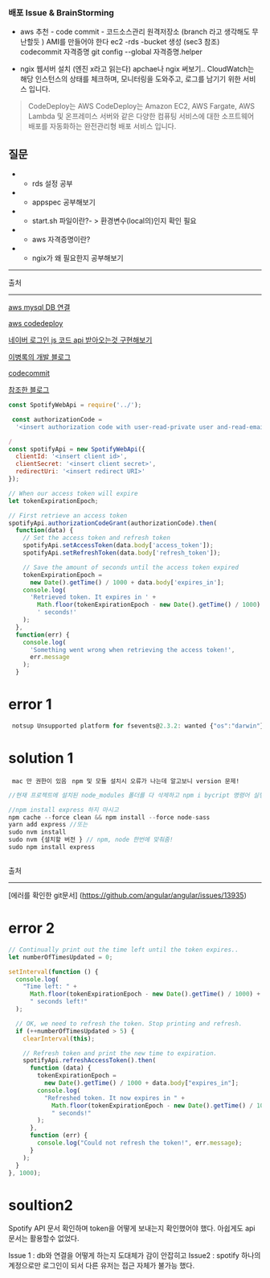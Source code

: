 ### 배포 Issue & BrainStorming

- aws 추천 - code commit - 코드소스관리 원격저장소 (branch 라고 생각해도 무난할듯 )
  AMI를 만들어야 한다
  ec2 -rds -bucket 생성 (sec3 참조)
  codecommit 자격증명
  git config --global 자격증명.helper

- ngix 웹서버 설치
  (엔진 x라고 읽는다)
  apchae나 ngix 써보기..
  CloudWatch는 해당 인스턴스의 상태를 체크하며, 모니터링을 도와주고, 로그를 남기기 위한 서비스 입니다.

> CodeDeploy는 AWS CodeDeploy는 Amazon EC2, AWS Fargate, AWS Lambda 및 온프레미스 서버와 같은 다양한 컴퓨팅 서비스에 대한 소프트웨어 배포를 자동화하는 완전관리형 배포 서비스 입니다.

## 질문

- - rds 설정 공부
- - appspec 공부해보기
- - start.sh 파일이란?- > 환경변수(local의)인지 확인 필요
- - aws 자격증명이란?
- - ngix가 왜 필요한지 공부해보기

---

출처

---

[aws mysql DB 연결](https://aws.amazon.com/ko/getting-started/hands-on/create-mysql-db/)

[aws codedeploy](https://docs.aws.amazon.com/ko_kr/codedeploy/latest/userguide/reference-appspec-file.html)

[ 네이버 로그인 js 코드 api 받아오는것 구현해보기](https://developers.naver.com/docs/login/api/api.md)

[이병록의 개발 블로그](https://roka88.dev/97)

[codecommit](https://docs.aws.amazon.com/ko_kr/codecommit/latest/userguide/welcome.html)

[참조한 블로그](https://roka88.dev/97)

```jsx
const SpotifyWebApi = require('../');

 const authorizationCode =
  '<insert authorization code with user-read-private user and-read-email scopes>';

/
const spotifyApi = new SpotifyWebApi({
  clientId: '<insert client id>',
  clientSecret: '<insert client secret>',
  redirectUri: '<insert redirect URI>'
});

// When our access token will expire
let tokenExpirationEpoch;

// First retrieve an access token
spotifyApi.authorizationCodeGrant(authorizationCode).then(
  function(data) {
    // Set the access token and refresh token
    spotifyApi.setAccessToken(data.body['access_token']);
    spotifyApi.setRefreshToken(data.body['refresh_token']);

    // Save the amount of seconds until the access token expired
    tokenExpirationEpoch =
      new Date().getTime() / 1000 + data.body['expires_in'];
    console.log(
      'Retrieved token. It expires in ' +
        Math.floor(tokenExpirationEpoch - new Date().getTime() / 1000) +
        ' seconds!'
    );
  },
  function(err) {
    console.log(
      'Something went wrong when retrieving the access token!',
      err.message
    );
  }
```

# error 1

```jsx
 notsup Unsupported platform for fsevents@2.3.2: wanted {"os":"darwin"} (current: {"os":"linux","arch":"x64"})
```

# solution 1

` mac 만 권한이 있음`
` npm 및 모듈 설치시 오류가 나는데 알고보니 version 문제!`

```jsx
//현재 프로젝트에 설치된 node_modules 폴더를 다 삭제하고 npm i bycript 명령어 실행하신 다음에 다시 npm i로 노드 패키지들 설치해 보시겠어요? :)

//npm install express 하지 마시고
npm cache --force clean && npm install --force node-sass
yarn add express //또는
sudo nvm install
sudo nvm {설치할 버전 } // npm, node 한번에 맞춰줌!
sudo npm install express



```

출처

---

[에러를 확인한 git문서] (https://github.com/angular/angular/issues/13935)

# error 2

```jsx
// Continually print out the time left until the token expires..
let numberOfTimesUpdated = 0;

setInterval(function () {
  console.log(
    "Time left: " +
      Math.floor(tokenExpirationEpoch - new Date().getTime() / 1000) +
      " seconds left!"
  );

  // OK, we need to refresh the token. Stop printing and refresh.
  if (++numberOfTimesUpdated > 5) {
    clearInterval(this);

    // Refresh token and print the new time to expiration.
    spotifyApi.refreshAccessToken().then(
      function (data) {
        tokenExpirationEpoch =
          new Date().getTime() / 1000 + data.body["expires_in"];
        console.log(
          "Refreshed token. It now expires in " +
            Math.floor(tokenExpirationEpoch - new Date().getTime() / 1000) +
            " seconds!"
        );
      },
      function (err) {
        console.log("Could not refresh the token!", err.message);
      }
    );
  }
}, 1000);
```

# soultion2

Spotify API 문서 확인하며 token을 어떻게 보내는지 확인했어야 했다.
아쉽게도 api 문서는 활용할수 없었다.

Issue 1 : db와 연결을 어떻게 하는지 도대체가 감이 안잡히고
Issue2 : spotify 하나의 계정으로만 로그인이 되서 다른 유저는 접근 자체가 불가능 했다.
